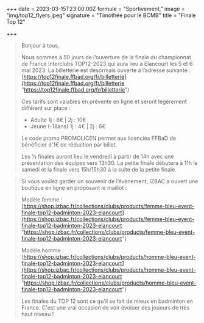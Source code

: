 +++
date = 2023-03-15T23:00:00Z
formule = "Sportivement,"
image = "img/top12_flyers.jpeg"
signature = "Timothée pour le BCMB"
title = "Finale Top 12"

+++
> Bonjour à tous,
>
> Nous sommes à 50 jours de l’ouverture de la finale du championnat de France Interclubs TOP12-2023 qui aura lieu à Elancourt les 5 et 6 mai 2023. La billetterie est désormais ouverte à l’adresse suivante : [https://top12finale.ffbad.org/fr/billetterie](https://top12finale.ffbad.org/fr/billetterie "https://top12finale.ffbad.org/fr/billetterie")
>
> Ces tarifs sont valables en prévente en ligne et seront légèrement différent sur place :
>
> * Adulte 1j : 6€ | 2j : 10€
> * Jeune (-18ans) 1j : 4€ | 2j : 6€
>
> Le code promo PROMOLICEN permet aux licenciés FFBaD de bénéficier d'1€ de réduction par billet.
>
> Les ½ finales auront lieu le vendredi à partir de 14h avec une présentation des équipes vers 13h30. La petite finale débutera à 11h le samedi et la finale vers 15h/15h30 à la suite de la petite finale.

> Si vous voulez garder un souvenir de l’évènement, IZBAC a ouvert une boutique en ligne en proposant le maillot :
>
> Modèle femme : [https://shop.izbac.fr/collections/clubs/products/femme-bleu-event-finale-top12-badminton-2023-elancourt](https://shop.izbac.fr/collections/clubs/products/femme-bleu-event-finale-top12-badminton-2023-elancourt "https://shop.izbac.fr/collections/clubs/products/femme-bleu-event-finale-top12-badminton-2023-elancourt")
>
> Modèle homme : [https://shop.izbac.fr/collections/clubs/products/homme-bleu-event-finale-top12-badminton-2023-elancourt](https://shop.izbac.fr/collections/clubs/products/homme-bleu-event-finale-top12-badminton-2023-elancourt "https://shop.izbac.fr/collections/clubs/products/homme-bleu-event-finale-top12-badminton-2023-elancourt")
>
> Les finales du TOP 12 sont ce qu'il se fait de mieux en badminton en France. C'est une vrai occasion de voir évoluer des joueurs de très haut niveau !